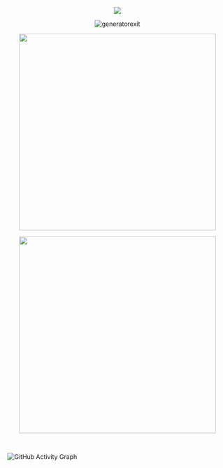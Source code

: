 <p align="center">
  <img src="https://readme-typing-svg.herokuapp.com?font=Roboto+Mono&color=%2300FF00&size=27&center=true&vCenter=true&width=450&height=45&lines=generatorexit">
</p>

<p align="center">
<img src="https://profile-counter.glitch.me/{generatorexit}/count.svg" alt="generatorexit"/>
</p>

<p align="center">
  <a href="https://github.com/generatorexit/mksec">
    <img align="center" width="450" height="" src="https://github-readme-stats.vercel.app/api/pin/?username=generatorexit&repo=mksec&border_radius=0&title_color=00ff00&text_color=00ff00&icon_color=00ff00&border_color=00ff00&bg_color=000000" />
  </a>
</p>

<p align="center">
  <span><img align="center" width="450" height="" src="https://github-readme-stats.vercel.app/api/top-langs/?username=generatorexit&&repo=mksec&border_radius=0&title_color=00ff00&text_color=00ff00&icon_color=00ff00&border_color=00ff00&bg_color=000000&layout=compact&langs_count=15&show_owner=1" /></span>
</p>

<br>

![GitHub Activity Graph](https://activity-graph.herokuapp.com/graph?username=generatorexit&bg_color=000000&color=00ff00&line=00ff00&point=00ff00&hide_border=true) 
<br>
